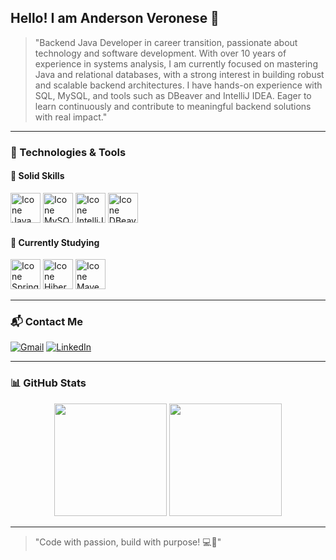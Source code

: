 ## Hello! I am Anderson Veronese 👋

> "Backend Java Developer in career transition, passionate about technology and software development. With over 10 years of experience in systems analysis, I am currently focused on mastering Java and relational databases, with a strong interest in building robust and scalable backend architectures. I have hands-on experience with SQL, MySQL, and tools such as DBeaver and IntelliJ IDEA. Eager to learn continuously and contribute to meaningful backend solutions with real impact."

---

### 🚀 Technologies & Tools

#### 🔧 Solid Skills
<p align="left">
  <a href="https://www.java.com/"><img height="48px" title="Java" alt="Icone Java" src="https://skillicons.dev/icons?i=java"/></a>
  <a href="https://www.mysql.com/"><img height="48px" title="MySQL" alt="Icone MySQL" src="https://skillicons.dev/icons?i=mysql"/></a>
  <a href="https://www.jetbrains.com/idea/"><img height="48px" title="IntelliJ IDEA" alt="Icone IntelliJ" src="https://skillicons.dev/icons?i=idea"/></a>
  <a href="https://dbeaver.io/"><img height="48px" title="DBeaver" alt="Icone DBeaver" src="https://upload.wikimedia.org/wikipedia/commons/8/8b/DBeaver_logo.svg"/></a>
</p>

#### 📖 Currently Studying
<p align="left">
  <a href="https://spring.io/"><img height="48px" title="Spring" alt="Icone Spring" src="https://skillicons.dev/icons?i=spring"/></a>
  <a href="https://hibernate.org/"><img height="48px" title="Hibernate" alt="Icone Hibernate" src="https://cdn.jsdelivr.net/gh/devicons/devicon/icons/hibernate/hibernate-original.svg"/></a>
  <a href="https://maven.apache.org/"><img height="48px" title="Maven" alt="Icone Maven" src="https://skillicons.dev/icons?i=maven"/></a>
</p>

---

### 📬 Contact Me

[![Gmail](https://img.shields.io/badge/-Gmail-%23333?style=for-the-badge&logo=gmail&logoColor=white)](mailto:veronese.anderson@gmail.com)
[![LinkedIn](https://img.shields.io/badge/-LinkedIn-%230077B5?style=for-the-badge&logo=linkedin&logoColor=white)](https://www.linkedin.com/in/andersonveronese/)

---

### 📊 GitHub Stats

<div align="center">
  <img loading="lazy" height="180em" src="https://github-readme-stats.vercel.app/api/top-langs/?username=AndersonVeronese&layout=compact&langs_count=7&theme=dracula"/>
  <img loading="lazy" height="180em" src="https://github-readme-stats.vercel.app/api?username=AndersonVeronese&show_icons=true&include_all_commits=true&count_private=true&theme=dracula"/>
</div>

---

> "Code with passion, build with purpose! 💻🚀"
